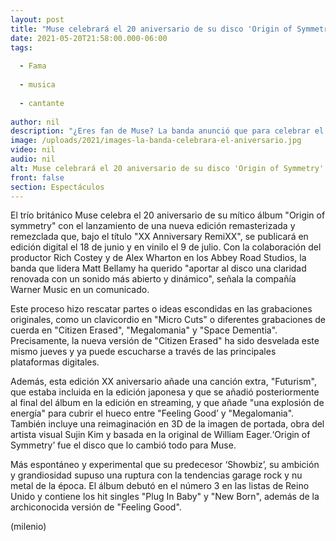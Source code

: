 ```yaml
---
layout: post
title: "Muse celebrará el 20 aniversario de su disco 'Origin of Symmetry' con edición remasterizada"
date: 2021-05-20T21:58:00.000-06:00
tags:
  
  - Fama
  
  - musica
  
  - cantante
  
author: nil
description: "¿Eres fan de Muse? La banda anunció que para celebrar el 20 aniversario de  Origin of Symmetry lanzará una edición remasterizada. "
image: /uploads/2021/images-la-banda-celebrara-el-aniversario.jpg
video: nil
audio: nil
alt: Muse celebrará el 20 aniversario de su disco 'Origin of Symmetry' con edición remasterizada
front: false
section: Espectáculos
---
```


El trío británico Muse celebra el 20 aniversario de su mítico álbum "Origin of symmetry" con el lanzamiento de una nueva edición remasterizada y remezclada que, bajo el título "XX Anniversary RemiXX", se publicará en edición digital el 18 de junio y en vinilo el 9 de julio. Con la colaboración del productor Rich Costey y de Alex Wharton en los Abbey Road Studios, la banda que lidera Matt Bellamy ha querido "aportar al disco una claridad renovada con un sonido más abierto y dinámico", señala la compañía Warner Music en un comunicado. 

Este proceso hizo rescatar partes o ideas escondidas en las grabaciones originales, como un clavicordio en "Micro Cuts" o diferentes grabaciones de cuerda en "Citizen Erased", "Megalomania" y "Space Dementia".  Precisamente, la nueva versión de "Citizen Erased" ha sido desvelada este mismo jueves y ya puede escucharse a través de las principales plataformas digitales. 

Además, esta edición XX aniversario añade una canción extra, "Futurism", que estaba incluida en la edición japonesa y que se añadió posteriormente al final del álbum en la edición en streaming, y que añade "una explosión de energía" para cubrir el hueco entre "Feeling Good’ y "Megalomania". También incluye una reimaginación en 3D de la imagen de portada, obra del artista visual Sujin Kim y basada en la original de William Eager.‘Origin of Symmetry’ fue el disco que lo cambió todo para Muse. 

 Más espontáneo y experimental que su predecesor ‘Showbiz’, su ambición y grandiosidad supuso una ruptura con la tendencias garage rock y nu metal de la época. El álbum debutó en el número 3 en las listas de Reino Unido y contiene los hit singles "Plug In Baby" y "New Born", además de la archiconocida versión de "Feeling Good". 

(milenio)